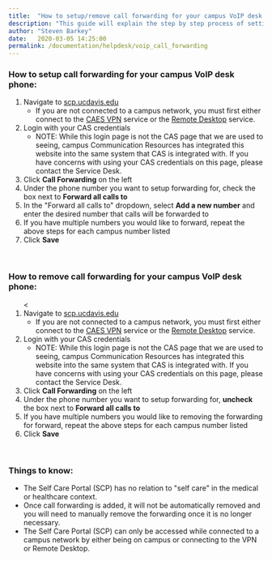 ```yaml
---
title:  "How to setup/remove call forwarding for your campus VoIP desk phone"
description: "This guide will explain the step by step process of setting up and removing call forwarding for your campus VoIP desk phone."
author: "Steven Barkey"
date:   2020-03-05 14:25:00
permalink: /documentation/helpdesk/voip_call_forwarding
---
```


<h3>How to setup call forwarding for your campus VoIP desk phone: </h3>
<ol style="PADDING-LEFT: 30px">
   <li>Navigate to <a href="https://scp.ucdavis.edu" target="_blank">scp.ucdavis.edu</a>
       <ul>
           <li>If you are not connected to a campus network, you must first either connect to the <a href="https://computing.caes.ucdavis.edu/documentation/helpdesk/connect_to_vpn" target="_blank">CAES VPN</a> service or the <a href="https://computing.caes.ucdavis.edu/documentation/helpdesk/remote-desktop" target="_blank">Remote Desktop</a> service.</li>
       </ul>
   </li>
   <li>Login with your CAS credentials
       <ul>
           <li>NOTE: While this login page is not the CAS page that we are used to seeing, campus Communication Resources has integrated this website into the same system that CAS is integrated with.  If you have concerns with using your CAS credentials on this page, please contact the Service Desk.</li>
       </ul>
   </li>
   <li>Click <b>Call Forwarding</b> on the left</li>
   <li>Under the phone number you want to setup forwarding for, check the box next to <b>Forward all calls to</b></li>
   <li>In the "Forward all calls to" dropdown, select <b>Add a new number</b> and enter the desired number that calls will be forwarded to</li>
   <li>If you have multiple numbers you would like to forward, repeat the above steps for each campus number listed</li>
   <li>Click <b>Save</b></li>
</ol>
<br />
<h3>How to remove call forwarding for your campus VoIP desk phone: </h3>
<ol style="PADDING-LEFT: 30px">
   <<li>Navigate to <a href="https://scp.ucdavis.edu" target="_blank">scp.ucdavis.edu</a>
       <ul>
           <li>If you are not connected to a campus network, you must first either connect to the <a href="https://computing.caes.ucdavis.edu/documentation/helpdesk/connect_to_vpn" target="_blank">CAES VPN</a> service or the <a href="https://computing.caes.ucdavis.edu/documentation/helpdesk/remote-desktop" target="_blank">Remote Desktop</a> service.</li>
       </ul>
   </li>
   <li>Login with your CAS credentials
       <ul>
           <li>NOTE: While this login page is not the CAS page that we are used to seeing, campus Communication Resources has integrated this website into the same system that CAS is integrated with.  If you have concerns with using your CAS credentials on this page, please contact the Service Desk.</li>
       </ul>
   </li>
   <li>Click <b>Call Forwarding</b> on the left</li>
   <li>Under the phone number you want to setup forwarding for, <b>uncheck</b> the box next to <b>Forward all calls to</b></li>
   <li>If you have multiple numbers you would like to removing the forwarding for forward, repeat the above steps for each campus number listed</li>
   <li>Click <b>Save</b></li>
</ol>
<br />
<h3>Things to know:</h3>
<ul style="PADDING-LEFT: 30px">
   <li>The Self Care Portal (SCP) has no relation to "self care" in the medical or healthcare context.</li>
   <li>Once call forwarding is added, it will not be automatically removed and you will need to manually remove the forwarding once it is no longer necessary.</li>
   <li>The Self Care Portal (SCP) can only be accessed while connected to a campus network by either being on campus or connecting to the VPN or Remote Desktop.</li>
</ul>
